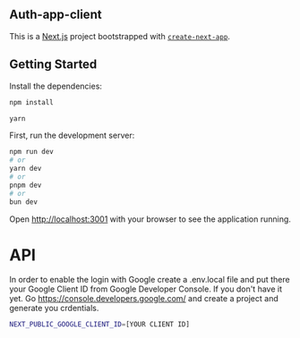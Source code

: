 ## Auth-app-client

This is a [Next.js](https://nextjs.org/) project bootstrapped with [`create-next-app`](https://github.com/vercel/next.js/tree/canary/packages/create-next-app).

## Getting Started

Install the dependencies:

```bash
npm install
```

```bash
yarn
```

First, run the development server:

```bash
npm run dev
# or
yarn dev
# or
pnpm dev
# or
bun dev
```

Open [http://localhost:3001](http://localhost:3001) with your browser to see the application running.

# API

In order to enable the login with Google create a .env.local file and put there your Google Client ID from Google Developer Console. If you don't have it yet. Go https://console.developers.google.com/ and create a project and generate you crdentials.

```bash
NEXT_PUBLIC_GOOGLE_CLIENT_ID=[YOUR CLIENT ID]
```
